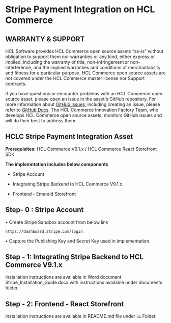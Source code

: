 # Stripe Payment Integration on HCL Commerce

## WARRANTY & SUPPORT 
HCL Software provides HCL Commerce open source assets “as-is” without obligation to support them nor warranties or any kind, either express or implied, including the warranty of title, non-infringement or non-interference, and the implied warranties and conditions of merchantability and fitness for a particular purpose. HCL Commerce open source assets are not covered under the HCL Commerce master license nor Support contracts.

If you have questions or encounter problems with an HCL Commerce open source asset, please open an issue in the asset's GitHub repository. For more information about [GitHub issues](https://docs.github.com/en/issues), including creating an issue, please refer to [GitHub Docs](https://docs.github.com/en). The HCL Commerce Innovation Factory Team, who develops HCL Commerce open source assets, monitors GitHub issues and will do their best to address them. 

## HCLC Stripe Payment Integration Asset

**Prerequisites:** HCL Commerce V9.1.x / HCL Commerce React Storefront SDK

**The implemntation includes below components**

 - Stripe Account

 - Integrating Stripe Backend to HCL Commerce V9.1.x.

 - Frontend - Emerald Storefront
 
## Step- 0 : Stripe Account

•	Create Stripe Sandbox account from below link

    https://dashboard.stripe.com/login 
    
•	Capture the Publishing Key and Secret Key used in implementation.


## Step - 1: Integrating Stripe Backend to HCL Commerce V9.1.x

Installation instructions are available in Word document Stripe_Installation_Guide.docx with instructions available under documents folder.

## Step - 2: Frontend - React Storefront

Installation instructions are available in README.md file under `ui` Folder. 
